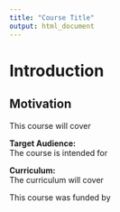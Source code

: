 ```yaml
---
title: "Course Title"
output: html_document
---
```




# Introduction

## Motivation
This course will cover

**Target Audience:**  
The course is intended for

**Curriculum:**  
The curriculum will cover

This course was funded by
